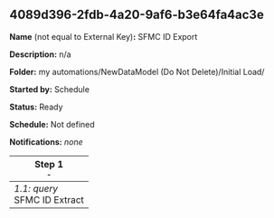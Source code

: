 ## 4089d396-2fdb-4a20-9af6-b3e64fa4ac3e

**Name** (not equal to External Key)**:** SFMC ID Export

**Description:** n/a

**Folder:** my automations/NewDataModel (Do Not Delete)/Initial Load/

**Started by:** Schedule

**Status:** Ready

**Schedule:** Not defined

**Notifications:** _none_


| Step 1<br>_<small>-</small>_ |
| --- |
| _1.1: query_<br>SFMC ID Extract |
